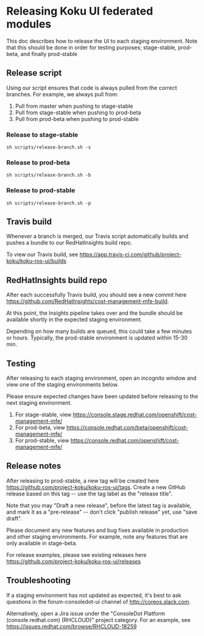 # Releasing Koku UI federated modules

This doc describes how to release the UI to each staging environment. Note that this should be done in order for testing purposes; stage-stable, prod-beta, and finally prod-stable

## Release script

Using our script ensures that code is always pulled from the correct branches. For example, we always pull from: 

1. Pull from master when pushing to stage-stable
2. Pull from stage-stable when pushing to prod-beta
3. Pull from prod-beta when pushing to prod-stable

### Release to stage-stable

```
sh scripts/release-branch.sh -s
```

### Release to prod-beta

```
sh scripts/release-branch.sh -b
```

### Release to prod-stable

```
sh scripts/release-branch.sh -p
```

## Travis build

Whenever a branch is merged, our Travis script automatically builds and pushes a bundle to our RedHatInsights build repo.

To view our Travis build, see https://app.travis-ci.com/github/project-koku/koku-ros-ui/builds

## RedHatInsights build repo

After each successfully Travis build, you should see a new commit here https://github.com/RedHatInsights/cost-management-mfe-build.

At this point, the Insights pipeline takes over and the bundle should be available shortly in the expected staging environment. 

Depending on how many builds are queued, this could take a few minutes or hours. Typically, the prod-stable environment is updated within 15-30 min.

## Testing

After releasing to each staging environment, open an incognito window and view one of the staging environments below.

Please ensure expected changes have been updated before releasing to the next staging environment.

1. For stage-stable, view https://console.stage.redhat.com/openshift/cost-management-mfe/
2. For prod-beta, view https://console.redhat.com/beta/openshift/cost-management-mfe/
3. For prod-stable, view https://console.redhat.com/openshift/cost-management-mfe/

## Release notes

After releasing to prod-stable, a new tag will be created here https://github.com/project-koku/koku-ros-ui/tags. Create a new GitHub release based on this tag -- use the tag label as the "release title".

Note that you may  "Draft a new release", before the latest tag is available, and mark it as a "pre-release" -- don't click "publish release" yet, use "save draft".

Please document any new features and bug fixes available in production and other staging environments. For example, note any features that are only available in stage-beta.

For release examples, please see existing releases here https://github.com/project-koku/koku-ros-ui/releases

## Troubleshooting

If a staging environment has not updated as expected, it's best to ask questions in the forum-consoledot-ui channel of http://coreos.slack.com.

Alternatively, open a Jira issue under the "ConsoleDot Platform (console.redhat.com) (RHCLOUD)" project category. For an example, see https://issues.redhat.com/browse/RHCLOUD-18259
